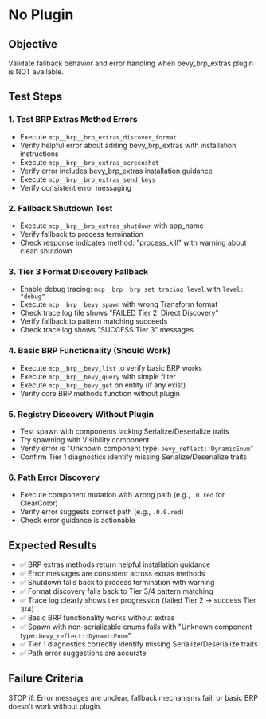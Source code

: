 # No Plugin

## Objective
Validate fallback behavior and error handling when bevy_brp_extras plugin is NOT available.

## Test Steps

### 1. Test BRP Extras Method Errors
- Execute `mcp__brp__brp_extras_discover_format`
- Verify helpful error about adding bevy_brp_extras with installation instructions
- Execute `mcp__brp__brp_extras_screenshot`
- Verify error includes bevy_brp_extras installation guidance
- Execute `mcp__brp__brp_extras_send_keys`
- Verify consistent error messaging

### 2. Fallback Shutdown Test
- Execute `mcp__brp__brp_extras_shutdown` with app_name
- Verify fallback to process termination
- Check response indicates method: "process_kill" with warning about clean shutdown

### 3. Tier 3 Format Discovery Fallback
- Enable debug tracing: `mcp__brp__brp_set_tracing_level` with `level: "debug"`
- Execute `mcp__brp__bevy_spawn` with wrong Transform format
- Check trace log file shows "FAILED Tier 2: Direct Discovery"
- Verify fallback to pattern matching succeeds
- Check trace log shows "SUCCESS Tier 3" messages

### 4. Basic BRP Functionality (Should Work)
- Execute `mcp__brp__bevy_list` to verify basic BRP works
- Execute `mcp__brp__bevy_query` with simple filter
- Execute `mcp__brp__bevy_get` on entity (if any exist)
- Verify core BRP methods function without plugin

### 5. Registry Discovery Without Plugin
- Test spawn with components lacking Serialize/Deserialize traits
- Try spawning with Visibility component
- Verify error is "Unknown component type: `bevy_reflect::DynamicEnum`"
- Confirm Tier 1 diagnostics identify missing Serialize/Deserialize traits

### 6. Path Error Discovery
- Execute component mutation with wrong path (e.g., `.0.red` for ClearColor)
- Verify error suggests correct path (e.g., `.0.0.red`)
- Check error guidance is actionable

## Expected Results
- ✅ BRP extras methods return helpful installation guidance
- ✅ Error messages are consistent across extras methods
- ✅ Shutdown falls back to process termination with warning
- ✅ Format discovery falls back to Tier 3/4 pattern matching
- ✅ Trace log clearly shows tier progression (failed Tier 2 → success Tier 3/4)
- ✅ Basic BRP functionality works without extras
- ✅ Spawn with non-serializable enums fails with "Unknown component type: `bevy_reflect::DynamicEnum`"
- ✅ Tier 1 diagnostics correctly identify missing Serialize/Deserialize traits
- ✅ Path error suggestions are accurate

## Failure Criteria
STOP if: Error messages are unclear, fallback mechanisms fail, or basic BRP doesn't work without plugin.

